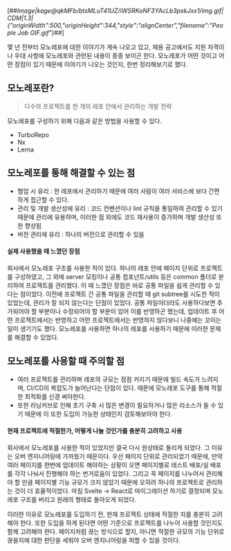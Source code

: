 [##_Image|kage@qkMFb/btsMLuT41UZ/iWSRKoNF3YAcLb3pskJxx1/img.gif|CDM|1.3|{"originWidth":500,"originHeight":344,"style":"alignCenter","filename":"People Job GIF.gif"}_##]

몇 년 전부터 모노레포에 대한 이야기가 계속 나오고 있고, 채용 공고에서도 지원 자격이나 우대 사항에 모노레포와 관련된 내용이 종종 보이곤 한다. 모노레포가 어떤 것이고 어떤 장점이 있기 때문에 이야기가 나오는 것인지, 한번 정리해보기로 했다.

## 모노레포란?

> 다수의 프로젝트를 한 개의 레포 안에서 관리하는 개발 전략

모노레포를 구성하기 위해 다음과 같은 방법을 사용할 수 있다.

- TurboRepo
- Nx
- Lerna

## 모노레포를 통해 해결할 수 있는 점

- 협업 시 유리 : 한 레포에서 관리하기 때문에 여러 사람이 여러 서비스에 보다 간편하게 접근할 수 있다.
- 관리 및 개발 생산성에 유리 : 코드 컨벤션이나 lint 규칙을 통일하여 관리할 수 있기 때문에 관리에 유용하며, 이러한 점 외에도 코드 재사용이 증가하며 개발 생산성 또한 향상됨
- 버전 관리에 유리 : 하나의 버전으로 관리할 수 있음

#### **실제 사용했을 때 느꼈던 장점**

회사에서 모노레포 구조를 사용한 적이 있다. 하나의 레포 안에 페이지 단위로 프로젝트를 구성하였고, 그 외에 server 모킹이나 공통 컴포넌트/utils 등은 common 폴더로 분리하여 프로젝트를 관리했다. 이 때 느꼈던 장점은 바로 공통 파일을 쉽게 관리할 수 있다는 점이었다. 이전에 프로젝트 간 공통 파일을 관리할 때 git subtree를 시도한 적이 있었는데, 관리가 잘 되지 않는다는 단점이 있었다. 공통 파일이더라도 사용하다보면 추가되어야 할 부분이나 수정되어야 할 부분이 있어 이를 반영하곤 했는데, 업데이트 후 어떤 프로젝트에서는 반영하고 어떤 프로젝트에서는 반영하지 않다보니 나중에는 꼬이는 일이 생기기도 했다. 모노레포를 사용하면 하나의 레포를 사용하기 때문에 이러한 문제를 해결할 수 있었다.

## 모노레포를 사용할 때 주의할 점

- 여러 프로젝트를 관리하며 레포의 규모는 점점 커지기 때문에 빌드 속도가 느려지며, CI/CD의 복잡도가 늘어난다는 단점이 있다. 때문에 모노레포 도구를 통해 적절한 최적화를 신경 써야한다.
- 또한 러닝커브로 인해 초기 구축 시 많은 변경이 필요하거나 많은 리소스가 들 수 있기 때문에 이 또한 도입이 가능한 상태인지 검토해보아야 한다.

#### **현재 프로젝트에 적절한가, 어떻게 나눌 것인가를 충분히 고려하고 사용**

회사에서 모노레포를 사용한 적이 있었지만 결국 다시 원상태로 돌리게 되었다. 그 이유는 오버 엔지니어링에 가까웠기 때문이다. 우선 페이지 단위로 관리되었기 때문에, 만약 여러 페이지를 한번에 업데이트 해야하는 상황이 오면 페이지별로 테스트 배포/실 배포를 각각 나눠서 진행해야 하는 번거로움이 있었다. 그리고 꼭 페이지를 나누어서 관리해야 할 만큼 페이지별 기능 규모가 크지 않았기 때문에 오히려 하나의 프로젝트로 관리하는 것이 더 효율적이었다. 마침 Svelte -> React로 마이그레이션 하기로 결정되며 모노레포 구조를 버리고 원래의 형태로 돌아오게 되었다.

이러한 이유로 모노레포를 도입하기 전, 현재 프로젝트 상태에 적절한 지를 충분히 고려해야 한다. 또한 도입을 하게 된다면 어떤 기준으로 프로젝트를 나누어 사용할 것인지도 함께 고려해야 한다. 페이지처럼 끊는 방식으로 할지, 아니면 적절한 규모의 기능 단위로 끊을지에 대한 판단을 세워야 오버 엔지니어링을 피할 수 있을 것이다.
